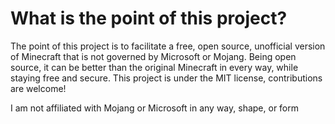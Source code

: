 # What is the point of this project?

The point of this project is to facilitate a free, open source, unofficial version of Minecraft that is not governed by Microsoft or Mojang. Being open source, it can be better than the original Minecraft in every way, while staying free and secure. This project is under the MIT license, contributions are welcome!

I am not affiliated with Mojang or Microsoft in any way, shape, or form